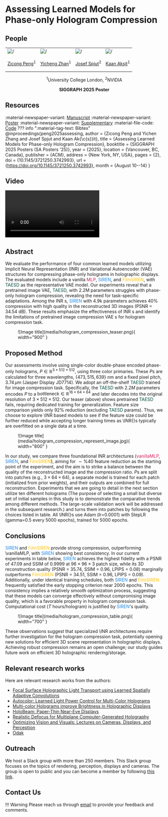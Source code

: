 # Assessing Learned Models for Phase-only Hologram Compression

## People
<table class=""  style="margin: 10px auto;">
  <tbody>
    <tr>
      <td> <img src="../../people/zicong_peng.png" width="120" alt=/> &nbsp;&nbsp;&nbsp;&nbsp;&nbsp;&nbsp;&nbsp;</td>
      <td> <img src="../../people/yicheng_zhan.png" width="120" alt=/> &nbsp;&nbsp;&nbsp;&nbsp;</td>
      <td> <img src="../../people/josef_spjut.png" width="120" alt=/> &nbsp;&nbsp;&nbsp;&nbsp;</td>
      <td> <img src="../../people/kaan_aksit.png" width="120" alt=/> &nbsp;&nbsp;&nbsp;&nbsp;</td>
    </tr> 
    <tr>
      <td><p style="text-align:center;"><a href="https://scholar.google.com/citations?user=lpi8DvIAAAAJ&hl=zh-CN">Zicong Peng</a><sup>1</sup></p></td>
      <td><p style="text-align:center;"><a href="https://scholar.google.com/citations?hl=zh-CN&user=x2ptSYUAAAAJ">Yicheng Zhan</a><sup>1</sup></p></td>
      <td><p style="text-align:center;"><a href="https://josef.spjut.me/">Josef Spjut</a><sup>2</sup></p></td>
      <td><p style="text-align:center;"><a href="https://kaanaksit.com">Kaan Akşit</a><sup>1</sup></p></td>
    </tr>
  </tbody>
</table>
<p style="text-align:center;">
<sup>1</sup>University College London,
<sup>2</sup>NVIDIA
</p>
<p style="text-align:center;"><b>SIGGRAPH 2025 Poster</b></p>


## Resources
:material-newspaper-variant: [Manuscript](https://www.kaanaksit.com/assets/pdf/PengEtAl_SIGGRAPH2025_Assessing_learned_models_for_phase_only_hologram_compression.pdf)
:material-newspaper-variant: [Poster](https://www.kaanaksit.com/assets/pdf/PengEtAl_SIGGRAPH2025_Poster_assessing_learned_models_for_phase_only_hologram_compression.pdf)
:material-newspaper-variant: [Supplementary](https://www.kaanaksit.com/assets/pdf/PengEtAl_SIGGRAPH2025_Supplementary_assessing_learned_models_for_phase_only_hologram_compression.pdf)
:material-file-code: [Code](https://github.com/Dasheng6666/final_project_files/blob/main/INR.ipynb)
??? info ":material-tag-text: Bibtex"
        @inproceedings{peng2025assessing,
          author = {Zicong Peng and Yichen Zhang and Josef Spjut and Kaan Ak{\c{s}}it},
          title = {Assessing Learned Models for Phase-only Hologram Compression},
          booktitle = {SIGGRAPH 2025 Posters (SA Posters '25)},
          year = {2025},
          location = {Vancouver, BC, Canada},
          publisher = {ACM},
          address = {New York, NY, USA},
          pages = {2},
          doi = {10.1145/3721250.3742993},
          url = {https://doi.org/10.1145/3721250.3742993},
          month = {August 10--14}
        }



## Video
<video controls>
<source src="https://kaanaksit.com/assets/video/PengSig2025Assessing.mp4" id="“ type="video/mp4">
</video>

## Abstract
We evaluate the performance of four common learned models utilizing Implicit Neural Representation (INR) and Variational Autoencoder (VAE) structures for compressing phase-only holograms in holographic displays.
The evaluated models include a vanilla <span style="color: rgb(216, 27, 96)">MLP</span>, <span style="color: rgb(30, 136, 229)">SIREN</span>, and <span style="color: rgb(255, 193, 7)">FilmSIREN</span>, with <span style="color: rgb(0, 77, 64)">TAESD</span> as the representative VAE model.
Our experiments reveal that a pretrained image VAE, <span style="color: rgb(0, 77, 64)">TAESD</span>, with 2.2M parameters struggles with phase-only hologram compression, revealing the need for task-specific adaptations.
Among the INR s, <span style="color: rgb(30, 136, 229)">SIREN</span> with 4.9k parameters achieves $40\%$ compression with high quality in the reconstructed 3D images (PSNR = 34.54 dB). These results emphasize the effectiveness of INR s and identify the limitations of pretrained image compression VAE s for hologram compression task.

<figure markdown>
  ![Image title](media/hologram_compression_teaser.png){ width="900" }
</figure>



## Proposed Method
Our assessments involve using single-color double-phase encoded phase-only holograms, $P \in \mathbb{R}^{3 \times 512 \times 512}$, using three color primaries.
These $P$s are calculated for three wavelengths, $\{473, 515, 639\}$ nm and a fixed pixel pitch, $3.74\,\mu\text{m}$ (Jasper Display JD7714).
We adopt an off-the-shelf <span style="color: rgb(0, 77, 64)">TAESD</span> trained for image compression task.
Specifically, the <span style="color: rgb(0, 77, 64)">TAESD</span> with $2.2M$ parameters encodes $P$ to a $\text{bottleneck} \in \mathbb{R}^{16 \times 64 \times 64}$ and later decodes into the original resolution of $3 \times 512 \times 512$.
Our teaser (above) shows pretrained <span style="color: rgb(0, 77, 64)">TAESD</span> fails, requiring dedicated training for generalization.
Feature size comparison yields only 92\% reduction (excluding <span style="color: rgb(0, 77, 64)">TAESD</span> params).
Thus, we choose to explore \INR based models to see if the feature size could be further reduced while accepting longer training times as \INR{}s typically are overfitted on a single data at a time.

<figure markdown>
  ![Image title](media/hologram_compression_represent_image.jpg){ width="800" }
</figure>

In our study, we compare three foundational INR architectures (<span style="color: rgb(216, 27, 96)">vanillaMLP</span>, <span style="color: rgb(30, 136, 229)">SIREN</span>, and <span style="color: rgb(255, 193, 7)">FilmSIREN</span>), aiming for $\sim \%40$ feature reduction
as the starting point of the experiment, and the aim is to strike a balance between the quality of the reconstructed image and the compression ratio. 
$P$s are split into patches (e.g., $3 \times 64 \times 64$), a separate model is trained for each patch (initialized from prior weights), and their outputs are combined for full reconstruction.
Experiments that we are going to detail in the next section utilize ten different holograms (The purpose of selecting a small but diverse set of initial samples in this study is to demonstrate the comparative trends among different methods. The large-scale validation work will be addressed in the subsequent research.) and turns them into patches by following the choices listed in table.
All \INR{}s use Adam (lr=0.0001) with StepLR (gamma=0.5 every 5000 epochs), trained for 5000 epochs.


## Conclusions
<span style="color: rgb(30, 136, 229)">SIREN</span> and <span style="color: rgb(255, 193, 7)">FilmSIREN</span> provide strong compression, outperforming \vanillaMLP, with <span style="color: rgb(30, 136, 229)">SIREN</span> showing best consistency.
In our current experiments in table below, <span style="color: rgb(30, 136, 229)">SIREN</span> achieves the highest fidelity with a PSNR of 47.09 and SSIM of 0.9999 at $96 \times 96 \times 3$ patch size, 
while its 3D reconstruction quality (PSNR = 35.74, SSIM = 0.96, LPIPS = 0.08) marginally outperforms <span style="color: rgb(255, 193, 7)">FilmSIREN</span> (PSNR = 34.51, SSIM = 0.96, LPIPS = 0.09). 
Additionally, under identical training schedules, both <span style="color: rgb(30, 136, 229)">SIREN</span> and <span style="color: rgb(255, 193, 7)">FilmSIREN</span> frequently satisfied the early stopping criterion near 2000 epochs. 
This consistency implies a relatively smooth optimization process, suggesting that these models can converge effectively without compromising image quality, 
which is a favorable property in hologram compression task.
Computational cost ($T$ hours/hologram) is justified by <span style="color: rgb(30, 136, 229)">SIREN</span>'s quality.

<figure markdown>
  ![Image title](media/hologram_compression_table.png){ width="700" }
</figure>


These observations suggest that specialized \INR architectures require further investigation for the hologram compression task, 
potentially opening new solutions for efficient 3D scene representation in holographic displays.
Achieving robust compression remains an open challenge; our study guides future work on efficient 3D holographic rendering/storage.


<!-- ### Future work 
Testing and optimizing the system in real-world environments, considering varying lighting, distances, and object motions, is crucial for successful operation in various applications including VR, AR, and robotics. -->

## Relevant research works
Here are relevant research works from the authors:

- [Focal Surface Holographic Light Transport using Learned Spatially Adaptive Convolutions](./focal_surface_light_transport.md)
- [Autocolor: Learned Light Power Control for Multi-Color Holograms](https://complightlab.com/autocolor_/)
- [Multi-color Holograms improve Brightness in Holographic Displays](./multi_color.md)
- [HoloBeam: Paper-Thin Near-Eye Displays](./holobeam.md)
- [Realistic Defocus for Multiplane Computer-Generated Holography](./realistic_defocus_cgh.md)
- [Optimizing Vision and Visuals: Lectures on Cameras, Displays, and Perception](../teaching/siggraph2022_optimizing_vision_and_visuals.md)
- [Odak](https://github.com/kaanaksit/odak)


<!-- ## External Other Links
Here are links related to our project such as videos, articles or podcasts:

- [ACM SIGGRAPH Asia 2023, Technical Papers Fast Forward (Preview the presentations on 13 Dec, Day 2)](https://youtu.be/dMsD_xXOEKA?feature=shared&t=332) -->


## Outreach
We host a Slack group with more than 250 members.
This Slack group focuses on the topics of rendering, perception, displays and cameras.
The group is open to public and you can become a member by following [this link](../outreach/index.md).

## Contact Us
!!! Warning
    Please reach us through [email](mailto:kaanaksit@kaanaksit.com) to provide your feedback and comments.

<!-- ## Acknowledgements -->

<!-- <div style="float: left; height:200px;" class="boxed">
<img align='left' src="../../media/royal_society.png" width="100" alt/>
<img align='left' src="../../media/meta_reality_labs.png" width="100" alt/>
</div>
Kaan Akşit is supported by the Royal Society's RGS\R2\212229 - Research Grants 2021 Round 2 in building the hardware prototype. Kaan Akşit is also supported by Meta Reality Labs inclusive rendering initiative 2022. Liang Shi is supported by Meta Research PhD fellowship (2021-2023).
<br />
<br />
<br />
<br />
<br />
<br />
<br />


<div style="float: left; height:200px;" class="boxed">
<img align='left' src="../../media/eu_horizon2020.png" width="100" alt/>
<img align='left' src="../../media/tubitak.png" width="100" alt/>
</div>
Hakan Urey is supported by the European Innovation Council’s HORIZON-EIC-2021-TRANSITION-CHALLENGES program Grant Number 101057672 and Tübitak’s 2247-A National Lead Researchers Program, Project Number 120C145.
<br />
<br />
<br />
<br />
<br />
<br />
<br /> -->


